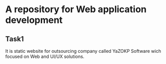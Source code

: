 # A repository for Web application development
## Task1
It is static website for outsourcing company called YaZOKP Software wich focused on Web and UI/UX solutions.
